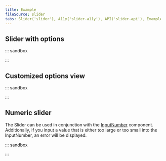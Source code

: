 ```yaml
---
title: Example
fileSource: slider
tabs: Slider('slider'), A11y('slider-a11y'), API('slider-api'), Example('slider-code'), Changelog('slider-changelog')
---
```


## Slider with options

::: sandbox

<script lang="tsx">
import React, { useState } from 'react';
import Slider from '@semcore/ui/slider';

const Demo = () => {
  const [value, setValue] = useState('medium');

  return (
    <Slider
      value={value}
      onChange={setValue}
      step={1}
      min={1}
      max={3}
      options={[
        { value: 'small', label: 'Small' },
        { value: 'medium', label: 'Medium' },
        { value: 'big', label: 'Big' },
      ]}
    />
  );
};


</script>

:::

## Customized options view

::: sandbox

<script lang="tsx">
import React, { useState } from 'react';
import Slider from '@semcore/ui/slider';

const Demo = () => {
  const [value, setValue] = useState('medium');

  return (
    <Slider
      w={200}
      mb={3}
      value={value}
      onChange={setValue}
      step={1}
      min={1}
      max={3}
      options={[
        { value: 'small', label: 'Small Floppa' },
        { value: 'medium', label: 'Medium Floppa' },
        { value: 'big', label: 'Big Floppa' },
      ]}
    >
      <Slider.Bar />
      <Slider.Knob />
      <Slider.Options mt={3}>
        <Slider.Item style={{ transform: 'rotate(-45deg)' }} />
      </Slider.Options>
    </Slider>
  );
};


</script>

:::

## Numeric slider

The Slider can be used in conjunction with the [InputNumber](/components/input-number/) component. Additionally, if you input a value that is either too large or too small into the InputNumber, an error will be displayed.

::: sandbox

<script lang="tsx">
import React, { useState } from 'react';
import Slider from '@semcore/ui/slider';
import InputNumber from '@semcore/ui/input-number';
import Tooltip from '@semcore/ui/tooltip';
import { Box } from '@semcore/ui/flex-box';

const Demo = () => {
  const [value, setValue] = useState(51);
  const [error, setError] = useState('');
  const min = 10;
  const max = 100;

  const handleInput = (value) => {
    if (!!value && (value > max || value < min)) {
      setError('Please enter a valid value');
      setValue(value);
    } else {
      setError('');
      setValue(value);
    }
  };

  return (
    <>
      <Box w={140}>
        <Slider mb={3} value={value} onChange={setValue} step={1} min={min} max={max}>
          <Slider.Bar />
          <Slider.Knob />
        </Slider>
      </Box>
      <Tooltip
        title={`Please enter a valid value within ${min} and ${max}.`}
        visible={!!error}
        interaction='click'
        theme='warning'
        placement='right'
      >
        <InputNumber mt={4} w={140} size='m' state={error ? 'invalid' : 'normal'}>
          <InputNumber.Value step={1} value={value.toString()} onChange={handleInput} />
          <InputNumber.Controls showControls />
        </InputNumber>
      </Tooltip>
    </>
  );
};


</script>

:::
